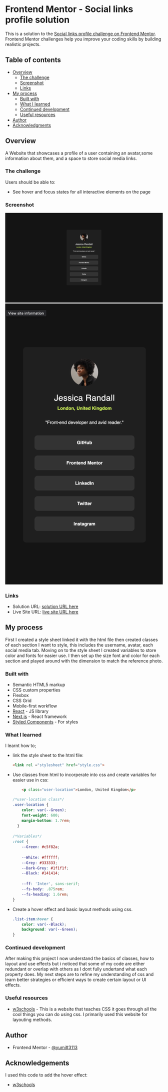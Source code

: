 # Frontend Mentor - Social links profile solution

This is a solution to the [Social links profile challenge on Frontend Mentor](https://www.frontendmentor.io/challenges/social-links-profile-UG32l9m6dQ). Frontend Mentor challenges help you improve your coding skills by building realistic projects. 

## Table of contents

- [Overview](#overview)
  - [The challenge](#the-challenge)
  - [Screenshot](#screenshot)
  - [Links](#links)
- [My process](#my-process)
  - [Built with](#built-with)
  - [What I learned](#what-i-learned)
  - [Continued development](#continued-development)
  - [Useful resources](#useful-resources)
- [Author](#author)
- [Acknowledgments](#acknowledgments)

## Overview
A Website that showcases a profile of a user containing an avatar,some information about them, and a space to store social media links.

### The challenge

Users should be able to:

- See hover and focus states for all interactive elements on the page

### Screenshot

![Desktop view](image-1.png)
![mobile view](image-2.png)

### Links

- Solution URL: [solution URL here](https://github.com/Yumi3113/social-links-profile-main)
- Live Site URL: [live site URL here](https://yumi3113.github.io/social-links-profile-main/)

## My process
First I created a style sheet linked it with the html file
then created classes of each section I want to style, this includes the username, avatar, each social media tab.
Moving on to the style sheet I created variables to store color and fonts for easier use.
I then set up the size font and color for each section and played around with the dimension to match the reference photo.

### Built with

- Semantic HTML5 markup
- CSS custom properties
- Flexbox
- CSS Grid
- Mobile-first workflow
- [React](https://reactjs.org/) - JS library
- [Next.js](https://nextjs.org/) - React framework
- [Styled Components](https://styled-components.com/) - For styles

### What I learned

I learnt how to; 

- link the style sheet to the html file:
  ```html
  <link rel ="stylesheet" href="style.css">
  ```

- Use classes from html to incorperate into css and create variables for easier use in css:
  ```html
      <p class="user-location">London, United Kingdom</p>
  ```
  ```css
  /*user-location class*/
  .user-location {
      color: var(--Green);
      font-weight: 600;
      margin-bottom: 1.7rem;
    }

  /*Variables*/
  :root {
      --Green: #c5f82a;
      
      --White: #ffffff;
      --Grey: #333333;
      --Dark-Grey: #1f1f1f;
      --Black: #141414;

      --ff: 'Inter', sans-serif;
      --fs-body: .875rem;
      --fs-heading: 1.6rem;
  }
  ```

- Create a hover effect and basic layout methods using css.
  ```css
  .list-item:hover {
      color: var(--Black);
      background: var(--Green);
  }
  ```

### Continued development

After making this project I now understand the basics of classes, how to layout and use effects but i noticed that some of my code are either redundant or overlap with others as I dont fully undertand what each property does. My next steps are to refine my understanding of css and learn better strategies or efficient ways to create certain layout or UI effects.

### Useful resources

- [w3schools](https://www.w3schools.com/css/) - This is a website that teaches CSS it goes through all the cool things you can do using css. I primarily used this website for layouting methods.

## Author

- Frontend Mentor - [@yumi#3113](https://www.frontendmentor.io/profile/yourusername)

## Acknowledgements
I used this code to add the hover effect:
- [w3schools](https://www.w3schools.com/howto/tryit.asp?filename=tryhow_css_buttons_fade3)